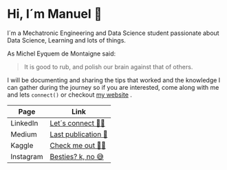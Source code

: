 # Hi, I´m Manuel 👋
I´m a Mechatronic Engineering and Data Science student passionate about Data Science, Learning and lots of things.

As Michel Eyquem de Montaigne said:
>It is good to rub, and polish our brain against that of others.

I will be documenting and sharing the tips that worked and the knowledge I can gather during the journey so if you are interested, come along with me and lets `connect()` or checkout [my website](https://vazzmanu.github.io "vazzmanu.com") .

|Page|Link|
|----|----|
|LinkedIn |[Let´s connect 🙋‍♂️](https://www.linkedin.com/in/vazzmanu/ "LinkedIn")|
|Medium|[Last publication 📰](https://medium.com/@vazzmanu "Medium")
|Kaggle  |[Check me out 👨‍💻](https://www.kaggle.com/vazzmanu "Kaggle")|
|Instagram| [Besties? k, no 😅](https://www.instagram.com/vazzmanu/ "Instagram")|
